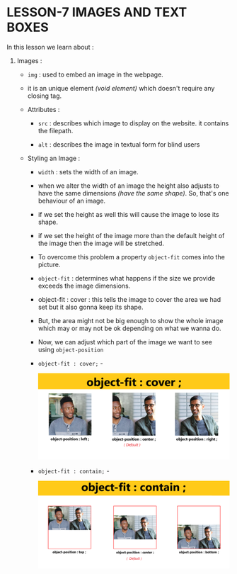 # LESSON-7 IMAGES AND TEXT BOXES

In this lesson we learn about : 

1. Images : 

    -  `img` : used to embed an image in the webpage.

    - it is an unique element _(void element)_ which doesn't require any closing tag. 
    
    - Attributes :
      - `src` : describes which image to display on the website. it contains the filepath.

      - `alt` : describes the image in textual form for blind users

    - Styling an Image :
      - `width` : sets the width of an image.

      - when we alter the width of an image the height also adjusts to have the same dimensions _(have the same shape)_. So, that's one behaviour of an image.

      - if we set the height as well this will cause the image to lose its shape.

      - if we set the height of the image more than the default height of the image then the image will be stretched.

      - To overcome this problem a property `object-fit` comes into the picture. 

      - `object-fit` : determines what happens if the size we provide exceeds the image dimensions.

      - object-fit : cover : this tells the image to cover the area we had set but it also gonna keep its shape.

      - But, the area might not be big enough to show the whole image which may or may not be ok depending on what we wanna do. 

      - Now, we can adjust which part of the image we want to see using `object-position` 
      
      - `object-fit : cover;` -
        
         ![object-fit-cover illustration](img/object-fit-cover%20illustration.png)

      - `object-fit : contain;` -
      
          ![object fit contain illustration](img/object-fit-contain%20illustration.png)

